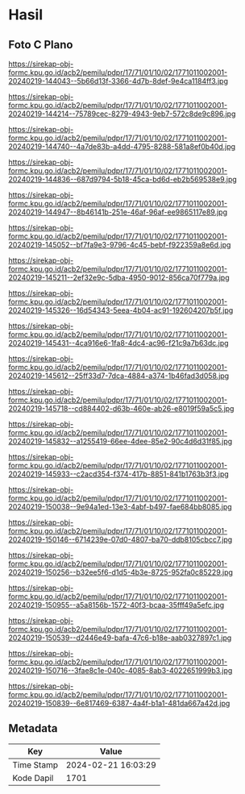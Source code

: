# Hasil

## Foto C Plano

https://sirekap-obj-formc.kpu.go.id/acb2/pemilu/pdpr/17/71/01/10/02/1771011002001-20240219-144043--5b66d13f-3366-4d7b-8def-9e4ca1184ff3.jpg

https://sirekap-obj-formc.kpu.go.id/acb2/pemilu/pdpr/17/71/01/10/02/1771011002001-20240219-144214--75789cec-8279-4943-9eb7-572c8de9c896.jpg

https://sirekap-obj-formc.kpu.go.id/acb2/pemilu/pdpr/17/71/01/10/02/1771011002001-20240219-144740--4a7de83b-a4dd-4795-8288-581a8ef0b40d.jpg

https://sirekap-obj-formc.kpu.go.id/acb2/pemilu/pdpr/17/71/01/10/02/1771011002001-20240219-144836--687d9794-5b18-45ca-bd6d-eb2b569538e9.jpg

https://sirekap-obj-formc.kpu.go.id/acb2/pemilu/pdpr/17/71/01/10/02/1771011002001-20240219-144947--8b46141b-251e-46af-96af-ee9865117e89.jpg

https://sirekap-obj-formc.kpu.go.id/acb2/pemilu/pdpr/17/71/01/10/02/1771011002001-20240219-145052--bf7fa9e3-9796-4c45-bebf-f922359a8e6d.jpg

https://sirekap-obj-formc.kpu.go.id/acb2/pemilu/pdpr/17/71/01/10/02/1771011002001-20240219-145211--2ef32e9c-5dba-4950-9012-856ca70f779a.jpg

https://sirekap-obj-formc.kpu.go.id/acb2/pemilu/pdpr/17/71/01/10/02/1771011002001-20240219-145326--16d54343-5eea-4b04-ac91-192604207b5f.jpg

https://sirekap-obj-formc.kpu.go.id/acb2/pemilu/pdpr/17/71/01/10/02/1771011002001-20240219-145431--4ca916e6-1fa8-4dc4-ac96-f21c9a7b63dc.jpg

https://sirekap-obj-formc.kpu.go.id/acb2/pemilu/pdpr/17/71/01/10/02/1771011002001-20240219-145612--25ff33d7-7dca-4884-a374-1b46fad3d058.jpg

https://sirekap-obj-formc.kpu.go.id/acb2/pemilu/pdpr/17/71/01/10/02/1771011002001-20240219-145718--cd884402-d63b-460e-ab26-e8019f59a5c5.jpg

https://sirekap-obj-formc.kpu.go.id/acb2/pemilu/pdpr/17/71/01/10/02/1771011002001-20240219-145832--a1255419-66ee-4dee-85e2-90c4d6d31f85.jpg

https://sirekap-obj-formc.kpu.go.id/acb2/pemilu/pdpr/17/71/01/10/02/1771011002001-20240219-145933--c2acd354-f374-417b-8851-841b1763b3f3.jpg

https://sirekap-obj-formc.kpu.go.id/acb2/pemilu/pdpr/17/71/01/10/02/1771011002001-20240219-150038--9e94a1ed-13e3-4abf-b497-fae684bb8085.jpg

https://sirekap-obj-formc.kpu.go.id/acb2/pemilu/pdpr/17/71/01/10/02/1771011002001-20240219-150146--6714239e-07d0-4807-ba70-ddb8105cbcc7.jpg

https://sirekap-obj-formc.kpu.go.id/acb2/pemilu/pdpr/17/71/01/10/02/1771011002001-20240219-150256--b32ee5f6-d1d5-4b3e-8725-952fa0c85229.jpg

https://sirekap-obj-formc.kpu.go.id/acb2/pemilu/pdpr/17/71/01/10/02/1771011002001-20240219-150955--a5a8156b-1572-40f3-bcaa-35fff49a5efc.jpg

https://sirekap-obj-formc.kpu.go.id/acb2/pemilu/pdpr/17/71/01/10/02/1771011002001-20240219-150539--d2446e49-bafa-47c6-b18e-aab0327897c1.jpg

https://sirekap-obj-formc.kpu.go.id/acb2/pemilu/pdpr/17/71/01/10/02/1771011002001-20240219-150716--3fae8c1e-040c-4085-8ab3-4022651999b3.jpg

https://sirekap-obj-formc.kpu.go.id/acb2/pemilu/pdpr/17/71/01/10/02/1771011002001-20240219-150839--6e817469-6387-4a4f-b1a1-481da667a42d.jpg


## Metadata

| Key        | Value               |
| ---------- | ------------------- |
| Time Stamp | 2024-02-21 16:03:29 |
| Kode Dapil | 1701                |



